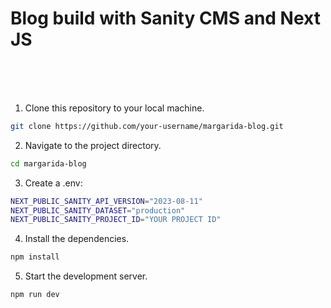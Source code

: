 # Blog build with Sanity CMS and Next JS
<br><br><br>

1. Clone this repository to your local machine.

```bash
git clone https://github.com/your-username/margarida-blog.git
```

2. Navigate to the project directory.

```bash
cd margarida-blog
```

3. Create a .env:

```bash
NEXT_PUBLIC_SANITY_API_VERSION="2023-08-11"
NEXT_PUBLIC_SANITY_DATASET="production"
NEXT_PUBLIC_SANITY_PROJECT_ID="YOUR PROJECT ID"
```

4. Install the dependencies.

```bash
npm install
```

5. Start the development server.
```bash
npm run dev
```

